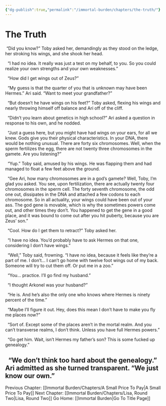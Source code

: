 ```yaml
---
{"dg-publish":true,"permalink":"/immortal-burden/chapters/the-truth/"}
---
```


# The Truth

 “Did you know?” Toby asked her, demandingly as they stood on the ledge, her stroking his wings, and she shook her head.

  “I had no idea. It really was just a test on my behalf, to you. So you could realize your own strengths and your own weaknesses.”

  “How did I get wings out of Zeus?”

  “My guess is that the quarter of you that is unknown may have been Hermes.” Ari said. “Want to meet your grandfather?”

  “But doesn’t he have wings on his feet?” Toby asked, flexing his wings and nearly throwing himself off balance and Ari off of the cliff.

  “Didn’t you learn about genetics in high school?” Ari asked a question in response to his own, and he nodded.

  “Just a guess here, but you might have had wings on your ears, for all we knew. Gods give you their physical characteristics. In your DNA, there would be nothing unusual. There are forty six chromosomes. Well, when the sperm fertilizes the egg, there are not twenty three chromosomes in the gamete. Are you listening?”

  “Yup.” Toby said, amused by his wings. He was flapping them and had managed to float a few feet above the ground.

  “Gee Ari, how many chromosomes are in a god’s gamete? Well, Toby, I’m glad you asked. You see, upon fertilization, there are actually twenty four chromosomes in the sperm cell. The forty seventh chromosome, the odd one out, dissipates in the DNA and attached a few codons to each chromosome. So in all actuality, your wings could have been out of your ass. The god gene is movable, which is why the sometimes powers come out, and other times they don’t. You happened to get the gene in a good place, and it was bound to come out after you hit puberty, because you are Zeus’ son.”

  “Cool. How do I get them to retract?” Toby asked her.

  “I have no idea. You’d probably have to ask Hermes on that one, considering I don’t have wings.”

  “Well,” Toby said, frowning. “I have no idea, because it feels like they’re a part of me. I don’t... I can’t go home with twelve foot wings out of my back. Someone will try to cut them off. Or put me in a zoo.”

  “You... practice. I’ll go find my husband.”

  “I thought Arkonel was your husband?”

  “He is. And he’s also the only one who knows where Hermes is ninety percent of the time.”

  “Maybe I’ll figure it out. Hey, does this mean I don’t have to make you fly me places now?”

  “Sort of. Except some of the places aren’t in the mortal realm. And you can’t transverse realms, I don’t think. Unless you have full Hermes powers.”

  “Go get him. Wait, isn’t Hermes my father’s son? This is some fucked up genealogy.”

  “We don’t think too hard about the genealogy.” Ari admitted as she turned transparent. “We just know our own.”
  
---
Previous Chapter: [[Immortal Burden/Chapters/A Small Price To Pay\|A Small Price To Pay]]
Next Chapter: [[Immortal Burden/Chapters/Lisa, Round Two\|Lisa, Round Two]]
Go Home: [[Immortal Burden\|Go To Title Page]]
  